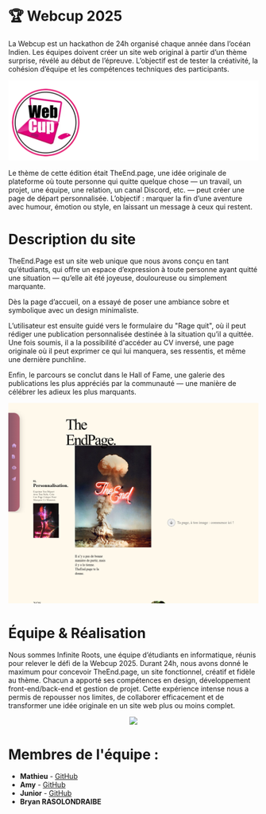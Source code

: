 # 🏆 Webcup 2025
La Webcup est un hackathon de 24h organisé chaque année dans l’océan Indien. Les équipes doivent créer un site web original à partir d’un thème surprise, révélé au début de l’épreuve. L’objectif est de tester la créativité, la cohésion d’équipe et les compétences techniques des participants.
<p align="center">
  <img src="assets/images/logo_webcup.webp" />
</p>
Le thème de cette édition était TheEnd.page, une idée originale de plateforme où toute personne qui quitte quelque chose — un travail, un projet, une équipe, une relation, un canal Discord, etc. — peut créer une page de départ personnalisée.
L’objectif : marquer la fin d’une aventure avec humour, émotion ou style, en laissant un message à ceux qui restent.

# Description du site 
TheEnd.Page est un site web unique  que nous avons conçu en tant qu’étudiants, qui offre un espace d’expression à toute personne ayant quitté une situation — qu’elle ait été joyeuse, douloureuse ou simplement marquante.

Dès la page d’accueil, on a essayé de poser une ambiance sobre et symbolique avec un design minimaliste. 

L’utilisateur est ensuite guidé vers le formulaire du "Rage quit", où il peut rédiger une publication personnalisée destinée à la situation qu’il a quittée. Une fois soumis, il a la possibilité d'accéder au CV inversé, une page originale où il peut exprimer ce qui lui manquera, ses ressentis, et même une dernière punchline.

Enfin, le parcours se conclut dans le Hall of Fame, une galerie des publications les plus appréciés par la communauté — une manière de célébrer les adieux les plus marquants.

<p align="center">
  <img src="assets/images/accueil.png" />
</p>

# Équipe & Réalisation
Nous sommes Infinite Roots, une équipe d’étudiants en informatique, réunis pour relever le défi de la Webcup 2025. Durant 24h, nous avons donné le maximum pour concevoir TheEnd.page, un site fonctionnel, créatif et fidèle au thème.
Chacun a apporté ses compétences en design, développement front-end/back-end et gestion de projet. Cette expérience intense nous a permis de repousser nos limites, de collaborer efficacement et de transformer une idée originale en un site web plus ou moins complet.
<p align="center">
  <img src="assets/images/bannière_infinite_roots.png" />
</p>

# Membres de l'équipe : 
- **Mathieu** - [GitHub](https://github.com/Math-Baba)
- **Amy** - [GitHub](https://github.com/AmysGith)
- **Junior** - [GitHub](https://github.com/kkk083)
- **Bryan RASOLONDRAIBE** 
